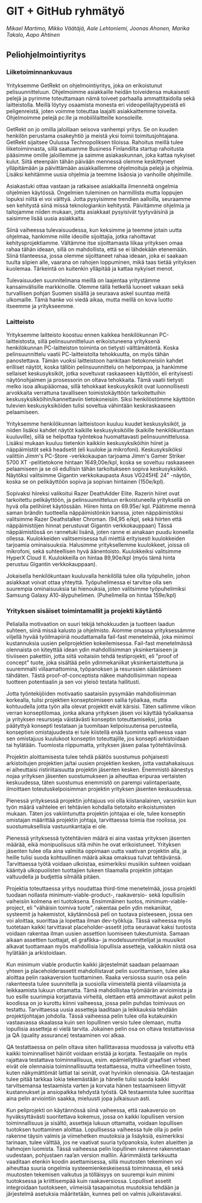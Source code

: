 # GIT + GitHub ryhmätyö
###### Mikael Martimo, Mikko Väätäjä, Aale Lehtoniemi, Joonas Ahonen, Marika Takalo, Aapo Ahtinen
## Peliohjelmointiyritys

### Liiketoiminnankuvaus

Yrityksemme GetRekt on ohjelmointiyritys, joka on erikoistunut pelisuunnitteluun. Ohjelmoimme asiakkaille heidän toiveidensa mukaisesti pelejä ja pyrimme toteuttamaan nämä toiveet parhaalla ammattitaidolla sekä laitteistolla. Meillä löytyy osaamista monesta eri videopelilajityypeistä eli peligenreistä, joten voimme toteuttaa laajalti asiakkaittemme toiveita. Ohjelmoimme pelejä pc:lle ja mobiililaitteille konsoleille.

GetRekt on jo omilla jaloillaan seisova vanhempi yritys. Se on kuuden henkilön perustama osakeyhtiö ja meistä yksi toimii toimitusjohtajana. GetRekt sijaitsee Oulussa Technopoliksen tiloissa. Rahoitus meillä tulee liiketoiminnasta, sillä saatuamme Business Finlandilta startup rahoitusta pääsimme omille jaloillemme ja saimme asiakaskunnan, joka kattaa nykyiset kulut. Siitä eteenpäin tähän päivään mennessä olemme keskittyneet ylläpitämään ja päivittämään asiakkaillemme ohjelmoituja pelejä ja ohjelmia. Lisäksi kehitämme uusia ohjelmia ja teemme lisäosia jo vanhoille ohjelmille. 

Asiakastuki ottaa vastaan ja ratkaisee asiakkailla ilmenneitä ongelmia ohjelmien käytössä. Ongelmien tuleminen on harmillista mutta loppujen lopuksi niiltä ei voi välttyä. Jotta pysyisimme trendien aalloilla, seuraamme sen kehitystä siinä missä teknologiankin kehitystä. Päivitämme ohjelmia ja taitojamme niiden mukaan, jotta asiakkaat pysyisivät tyytyväisinä ja saisimme lisää uusia asiakkaita.

Siinä vaiheessa tulevaisuudessa, kun keksimme ja teemme jotain uutta ohjelmaa, hankimme niille ideoille sijoittajia, jotka rahoittavat kehitysprojektiamme. Vältämme itse sijoittamasta liikaa yrityksen omaa rahaa tähän ideaan, sillä on mahdollista, että se ei lähdekään etenemään. Siinä tilanteessa, jossa olemme sijoittaneet rahaa ideaan, joka ei saakaan tuulta siipien alle, vaarana on rahojen loppuminen, mikä taas tietää yrityksen kuolemaa. Tärkeintä on kuitenkin ylläpitää ja kattaa nykyiset menot. 

Tulevaisuuden suunnitelmana meillä on laajentaa yritystämme kansainvälisille markkinoille. Olemme tällä hetkellä luoneet vakaan sekä turvallisen pohjan Suomen sisällä ja seuraava askel suuntaa meitä ulkomaille. Tämä hanke voi viedä aikaa, mutta meillä on kova luotto itseemme ja yritykseemme.



###  Laitteisto 

Yrityksemme laitteisto koostuu ennen kaikkea henkilökunnan PC-laitteistosta, sillä pelinsuunnitteluun erikoistuneena yrityksenä henkilökunnan PC-laitteiston toiminta on tietysti välttämätöntä. Koska pelinsuunnittelu vaatii PC-laitteistolta tehokkuutta, on myös tähän panostettava. Tämän vuoksi laitteistoon hankitaan tietokoneisiin kahdet erilliset näytöt, koska tällöin pelinsuunnittelu on helpompaa, ja hankimme sellaiset keskusyksiköt, jotka soveltuvat raskaaseen käyttöön, eli erityisesti näytönohjaimen ja prosessorin on oltava tehokkaita. Tämä vaatii tietysti melko isoa alkupääomaa, sillä tehokkaat keskusyksiköt ovat luonnollisesti arvokkaita verrattuna tavalliseen toimistokäyttöön tarkoitettuihin keskusyksikköihin/kannettaviin tietokoneisiin. Siksi henkilöstömme käyttöön tulevien keskusyksiköiden tulisi soveltua vähintään keskiraskaaseen pelaamiseen.

Yrityksemme henkilökunnan laitteistoon kuuluu kuudet keskusyksiköt, ja niiden lisäksi kahdet näytöt kaikille keskusyksiköille (kaikille henkilökuntaan kuuluville), sillä se helpottaa työntekoa huomattavasti pelinsuunnittelussa. Lisäksi mukaan kuuluu tietenkin kaikkiin keskusyksiköihin hiiret ja näppäimistöt sekä headsetit (eli kuuloke ja mikrofoni). Keskusyksiköksi valittiin Jimm's PC-Store -verkkokaupan tarjoama Jimm's Gamer Striker 5700 XT -pelitietokone hintaan 1649,00e/kpl, koska se soveltuu raskaaseen pelaamiseen ja se oli edullisin tähän tarkoitukseen sopiva keskusyksikkö. Näytöksi valitsimme Gigantin verkkokaupasta Asus VG245HE 24" -näytön, koska se on pelikäyttöön sopiva ja sopivan hintainen (150e/kpl).

Sopivaksi hiireksi valikoitui Razer DeathAdder Elite. Razerin hiiret ovat tarkoitettu pelikäyttöön, ja pelinsuunnitteluun erikoistuneella yrityksellä on hyvä olla pelihiiret käytössään. Hiiren hinta on 69.95e/ kpl. Päätimme mennä saman brändin tuotteella näppäimistönkin kanssa, joten näppäimistöksi valitsimme Razer Deathstalker Chroman. (94,95 e/kpl, sekä hiirten että näppäimistöjen hinnat perustuvat Gigantin verkkokauppaan) Tässä näppäimistössä on rannetuki lisänä, joten ranne ei ainakaan puudu koneella ollessa. Kuulokkeiden valitsemisessa tuli miettiä erityisesti kuulokkeiden tarjoamia ominaisuuksia. Halusimme yrityksellemme kuulokkeet, joissa oli mikrofoni, sekä suhteellisen hyvä äänentoisto. Kuulokkeiksi valitsimme HyperX Cloud II. Kuulokkeilla on hintaa 89,90e/kpl (myös tämä hinta perustuu Gigantin verkkokauppaan).

Jokaisella henkilökuntaan kuuluvalla henkilöllä tulee olla työpuhelin, johon asiakkaat voivat ottaa yhteyttä. Työpuhelimessa ei tarvitse olla sen suurempia ominaisuuksia tai hienouksia, joten valitsimme työpuhelimiksi Samsung Galaxy A10-älypuhelimen. (Puhelimella on hintaa 159e/kpl)








### Yrityksen sisäiset toimintamallit ja projekti käytäntö

Pelialalla motivaation on suuri tekijä tehokkuuden ja tuotteen laadun suhteen, siinä missä kalusto ja ohjelmisto. Aiomme omassa yrityksessämme viljellä hyvää työilmapiiriä noudattamalla fail-fast menetelmää, joka minimoi kustannuksia uusien peliprojektien kokeilemisessa. Fail-fast menetelmässä olennaista on kiteyttää idean ydin mahdollisimman yksinkertaiseen ja tiiviiseen pakettiin, jotta siitä voitaisiin tehdä testiprojekti, eli "proof of concept" tuote, joka sisältää pelin ydinmekaniikat yksinkertaistettuna ja suuremmalti viilaamattomina, työpanoksen ja resurssien säästämiseen tähdäten. Tästä proof-of-conceptista näkee mahdollisimman nopeaa tuotteen potentiaalin ja sen voi yleisö testata hallitusti. 

Jotta työntekijöiden motivaatio saataisiin pysymään mahdollisimman korkealla, tulisi projektien konseptoimiseen sallia työaikaa, mutta kohtuudella jotta työn alla olevat projektit eivät kärsisi. Täten sallimme viikon verran konseptilomaa, jonka aikana yrityksen jäsen voi käyttää työaikaansa ja yrityksen resursseja väistävästi konseptin toteuttamiseksi, jonka päätyttyä konsepti testataan ja tuomitaan kelpoisuutensa perusteella, konseptien omistajuudesta ei tule kiistellä enää tuominta vaiheessa vaan sen omistajuus kuulukoot konseptin toteuttajille, jos konsepti arkistoidaan tai hylätään. Tuomiosta riippumatta, yrityksen jäsen palaa työtehtäviinsä.

Projektin aloittamisesta tulee tehdä päätös suostumus pohjaisesti arkistoitujen projektien ja/tai uusien projektien kesken, jotta vastahakaisuus ei aiheuttaisi ristiriitaisuutta projektin jäsenten kesken. Enemmistö äänestys nojaa yrityksen jäsenten suostumukseen ja aiheuttaa eripuraa vertaisten keskuudessa, täten suostumus enemmistö on parempi valintaperiaate, ilmoittaen toteutuskelpoisimman projektin yrityksen jäsenten keskuudessa.

Pienessä yrityksessä projektin johtajuus voi olla kiistanalainen, varsinkin kun työn määrä vaihtelee eri tehtävien kohdalla tietotaito erikoistumisten mukaan. Täten jos vakiintunutta projektin johtajaa ei ole, tulee konseptin omistajan määrittää projektin johtaja, tarvittaessa toimia itse roolissa, jos suostumuksellisia vastuunkantajia ei ole.

Pienessä yrityksessä työtehtävien määrä ei aina vastaa yrityksen jäsenten määrää, eikä monipuolisuus sitä mihin he ovat erikoistuneet. Yrityksen jäsenten tulee olla aina valmiita oppimaan uutta vaativan projektin alla, ja heille tulisi suoda kohtuullinen määrä aikaa omaksua tulvat tehtävänsä. Tarvittaessa työtä voidaan ulkoistaa, esimerkiksi musiikin suhteen voidaan kääntyä ulkopuolisten tuottajien tukeen tilaamalla projektin johtajan valtuudella ja budjettia silmällä pitäen.

Projektia toteuttaessa yritys noudattaa third-time menetelmää, jossa projekti tuodaan nollasta minimum-viable-product-, raakaversio- sekä lopullisiin vaiheisiin kolmena eri tuotoksena. Ensimmäinen tuotos, minimum-viable-project, eli "vähäisin toimiva tuote", rakentaa pelin ydin mekaniikat, systeemit ja hakemistot, käytännössä peli on tuotava pisteeseen, jossa sen voi aloittaa, suorittaa ja lopettaa ilman dev-työkluja. Tässä vaiheessa myös tuotetaan kaikki tarvittavat placeholder-assetit jotta seuraavat kaksi tuotosta voidaan rakentaa ilman uusien assettion luomiseen tukeutumista. Samaan aikaan assettien tuottajat, eli grafikka- ja modelsuunnittelijat ja muusikot alkavat tuottamaan myös mahdollisia lopullisia assetteja, vaikkakin niistä osa hylätään ja arkistoidaan.

Kun minimum viable productin kaikki järjestelmät saadaan pelaamaan yhteen ja placeholderassetit mahdollistavat pelin suorittamisen, tulee aika aloittaa pelin raakaversion tuottaminen. Raaka versiossa suurin osa pelin rakenteesta tulee suunnitella ja suosiolla viimeistellä pientä viilaamista ja leikkaamista lukuun ottamatta. Tämä mahdollistaa työmäärän arvioimista ja tuo esille suurimpia korjattavia virheitä, olettaen että ammottavat aukot pelin koodissa on jo kurottu kiinni vaiheessa, jossa pelin puhdas toimivuus on testattu. Tarvittaessa uusia assetteja laaditaan ja leikkauksia tehdään projektijohtajan johdolla. Tässä vaiheessa pelin tulee olla kutakuinkin vastaavassa skaalassa kuin sen lopullinen versio tulee olemaan, mutta lopullisia assetteja ei vielä tarvita. Jokainen pelin osa on oltava testattavissa ja QA (quality assurance) testaaminen voi alkaa.

QA testattaessa on pelin oltava siten hallittavassa muodossa ja valvottu että kaikki toiminnalliset häiriöt voidaan eristää ja korjata. Testaajalle on myös rajattava testattava toiminnallisuus, esim. epämiellyttävät graafiset virheet eivät ole olennaisia toiminnallisuutta testattaessa, mutta virheellinen toisto, kuten näkymättömät lattiat tai seinät, ovat hyvinkin olennaisia. QA-testaajan tulee pitää tarkkaa lokia tekemästään ja hänelle tulisi suoda kaikki tarvitsemansa testaamista varten ja korvata hänen testaamiseen liittyvät kustannukset ja ansiopalkka tehdystä työstä. QA testaamista tulee suorittaa aina pelin arviointiin saakka, mieluusti jopa julkaisuun asti.

Kun peliprojekti on käytännössä siinä vaiheessa, että raakaversio on hyväksyttävästi suoritettava kokemus, jossa on kaikki lopullisen version toiminnallisuus ja sisältö, assetteja lukuun ottamatta, voidaan lopullisen tuotoksen tuottaminen aloittaa. Lopullisessa vaiheessa tule olla jo pelin rakenne täysin valmis ja viimehetken muutoksia ja lisäyksiä, esimerkiksi tarinaan, tulee välttää, jos ne vaativat suuria työpanoksia, kuten alueitten ja hahmojen luomista. Tässä vaiheessa pelin lopullinen rakenne rakennetaan uudestaan, pohjustaen raa’an version malliin. Äärimmäistä tarkkuutta vaaditaan etenkin koodin asettamisessa, sillä muutosten tekeminen voi aiheuttaa suuria ongelmia systeemienkeskeisessä toiminnassa, eli sekä muutosten tekemisen vaikutus ja tölläisyys on suurempi kuin minimi tuotoksessa ja kriittisempää kuin raakaversiossa. Lopulliset assetit integroidaan tuotokseen, viimeisiä tasapainotus muutoksia tehdään ja järjestelmä asetuksia määritetään, kunnes peli on valmis julkaistavaksi.

